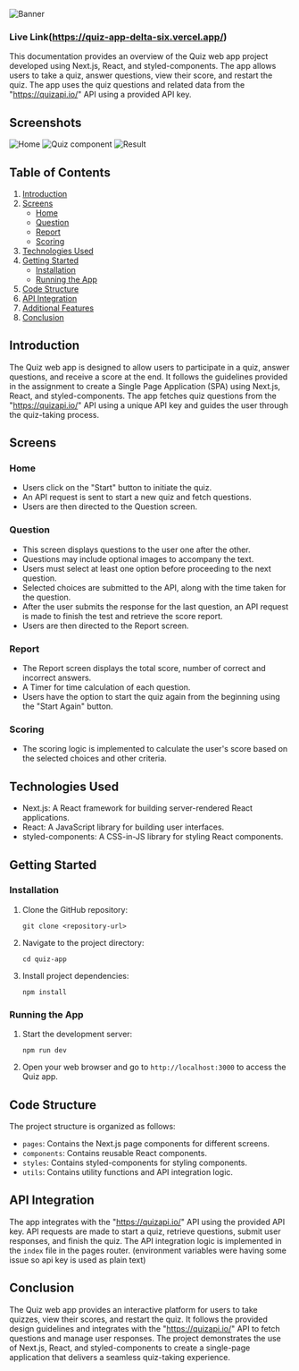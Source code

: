 ![Banner](https://user-images.githubusercontent.com/68379239/270399546-6d0bbf22-435c-4be4-be86-777e0c28e64f.png)

### Live Link(https://quiz-app-delta-six.vercel.app/)

This documentation provides an overview of the Quiz web app project developed using Next.js, React, and styled-components. The app allows users to take a quiz, answer questions, view their score, and restart the quiz. The app uses the quiz questions and related data from the "https://quizapi.io/" API using a provided API key.

## Screenshots
![Home](https://user-images.githubusercontent.com/68379239/270403855-9c710549-1b61-4e2d-9cc2-977c130b4c5c.png)
![Quiz component](https://user-images.githubusercontent.com/68379239/270403870-156e354d-76aa-4798-beb0-81d0e63488c1.png)
![Result](https://user-images.githubusercontent.com/68379239/270403877-2164a2d7-7e15-4c90-adbe-a86db95caabd.png)

## Table of Contents

1. [Introduction](#introduction)
2. [Screens](#screens)
    - [Home](#home)
    - [Question](#question)
    - [Report](#report)
    - [Scoring](#scoring)
3. [Technologies Used](#technologies-used)
4. [Getting Started](#getting-started)
    - [Installation](#installation)
    - [Running the App](#running-the-app)
5. [Code Structure](#code-structure)
6. [API Integration](#api-integration)
7. [Additional Features](#additional-features)
8. [Conclusion](#conclusion)

## Introduction

The Quiz web app is designed to allow users to participate in a quiz, answer questions, and receive a score at the end. It follows the guidelines provided in the assignment to create a Single Page Application (SPA) using Next.js, React, and styled-components. The app fetches quiz questions from the "https://quizapi.io/" API using a unique API key and guides the user through the quiz-taking process.

## Screens

### Home

- Users click on the "Start" button to initiate the quiz.
- An API request is sent to start a new quiz and fetch questions.
- Users are then directed to the Question screen.

### Question

- This screen displays questions to the user one after the other.
- Questions may include optional images to accompany the text.
- Users must select at least one option before proceeding to the next question.
- Selected choices are submitted to the API, along with the time taken for the question.
- After the user submits the response for the last question, an API request is made to finish the test and retrieve the score report.
- Users are then directed to the Report screen.

### Report

- The Report screen displays the total score, number of correct and incorrect answers.
- A Timer for time calculation of each question.
- Users have the option to start the quiz again from the beginning using the "Start Again" button.

### Scoring

- The scoring logic is implemented to calculate the user's score based on the selected choices and other criteria.

## Technologies Used

- Next.js: A React framework for building server-rendered React applications.
- React: A JavaScript library for building user interfaces.
- styled-components: A CSS-in-JS library for styling React components.

## Getting Started

### Installation

1. Clone the GitHub repository:
   ```
   git clone <repository-url>
   ```

2. Navigate to the project directory:
   ```
   cd quiz-app
   ```

3. Install project dependencies:
   ```
   npm install
   ```

### Running the App

1. Start the development server:
   ```
   npm run dev
   ```

2. Open your web browser and go to `http://localhost:3000` to access the Quiz app.

## Code Structure

The project structure is organized as follows:

- `pages`: Contains the Next.js page components for different screens.
- `components`: Contains reusable React components.
- `styles`: Contains styled-components for styling components.
- `utils`: Contains utility functions and API integration logic.

## API Integration

The app integrates with the "https://quizapi.io/" API using the provided API key. API requests are made to start a quiz, retrieve questions, submit user responses, and finish the quiz. The API integration logic is implemented in the `index` file in the pages router. (environment variables were having some issue so api key is used as plain text)

## Conclusion

The Quiz web app provides an interactive platform for users to take quizzes, view their scores, and restart the quiz. It follows the provided design guidelines and integrates with the "https://quizapi.io/" API to fetch questions and manage user responses. The project demonstrates the use of Next.js, React, and styled-components to create a single-page application that delivers a seamless quiz-taking experience.
